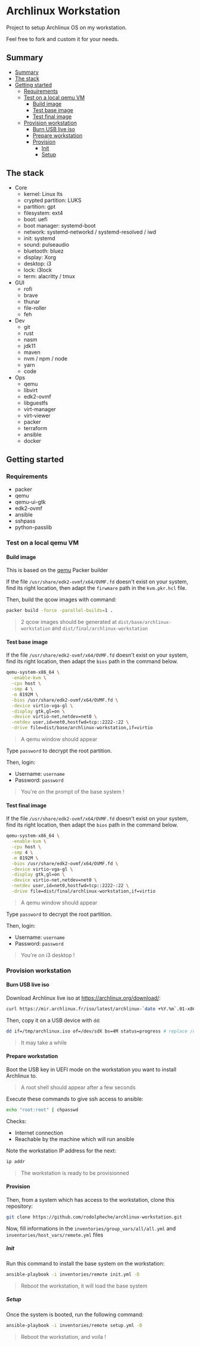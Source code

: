 # Archlinux Workstation

Project to setup Archlinux OS on my workstation.

Feel free to fork and custom it for your needs.

## Summary

<!-- TOC -->

- [Summary](#summary)
- [The stack](#the-stack)
- [Getting started](#getting-started)
    - [Requirements](#requirements)
    - [Test on a local qemu VM](#test-on-a-local-qemu-vm)
        - [Build image](#build-image)
        - [Test base image](#test-base-image)
        - [Test final image](#test-final-image)
    - [Provision workstation](#provision-workstation)
        - [Burn USB live iso](#burn-usb-live-iso)
        - [Prepare workstation](#prepare-workstation)
        - [Provision](#provision)
            - [Init](#init)
            - [Setup](#setup)

<!-- /TOC -->

## The stack

- Core
  - kernel: Linux lts
  - crypted partition: LUKS
  - partition: gpt
  - filesystem: ext4
  - boot: uefi
  - boot manager: systemd-boot
  - network: systemd-networkd / systemd-resolved / iwd
  - init: systemd
  - sound: pulseaudio
  - bluetooth: bluez
  - display: Xorg
  - desktop: i3
  - lock: i3lock
  - term: alacritty / tmux
- GUI
  - rofi
  - brave
  - thunar
  - file-roller
  - feh
- Dev
  - git
  - rust
  - nasm
  - jdk11
  - maven
  - nvm / npm / node
  - yarn
  - code
- Ops
  - qemu
  - libvirt
  - edk2-ovmf
  - libguestfs
  - virt-manager
  - virt-viewer
  - packer
  - terraform
  - ansible
  - docker

## Getting started

### Requirements

- packer
- qemu
- qemu-ui-gtk
- edk2-ovmf
- ansible
- sshpass
- python-passlib

### Test on a local qemu VM

#### Build image

This is based on the [qemu](https://www.packer.io/plugins/builders/qemu) Packer builder

If the file `/usr/share/edk2-ovmf/x64/OVMF.fd` doesn't exist on your system, find its right location, then adapt the `firwmare` path in the `kvm.pkr.hcl` file.

Then, build the qcow images with command:

```bash
packer build -force -parallel-builds=1 .
```

> 2 qcow images should be generated at `dist/base/archlinux-workstation` and `dist/final/archlinux-workstation`

#### Test base image

If the file `/usr/share/edk2-ovmf/x64/OVMF.fd` doesn't exist on your system, find its right location, then adapt the `bios` path in the command below.

```bash
qemu-system-x86_64 \
  -enable-kvm \
  -cpu host \
  -smp 4 \
  -m 8192M \
  -bios /usr/share/edk2-ovmf/x64/OVMF.fd \
  -device virtio-vga-gl \
  -display gtk,gl=on \
  -device virtio-net,netdev=net0 \
  -netdev user,id=net0,hostfwd=tcp::2222-:22 \
  -drive file=dist/base/archlinux-workstation,if=virtio
```

> A qemu window should appear

Type `password` to decrypt the root partition.

Then, login:
- Username: `username`
- Password: `password`

> You're on the prompt of the base system !

#### Test final image

If the file `/usr/share/edk2-ovmf/x64/OVMF.fd` doesn't exist on your system, find its right location, then adapt the `bios` path in the command below.

```bash
qemu-system-x86_64 \
  -enable-kvm \
  -cpu host \
  -smp 4 \
  -m 8192M \
  -bios /usr/share/edk2-ovmf/x64/OVMF.fd \
  -device virtio-vga-gl \
  -display gtk,gl=on \
  -device virtio-net,netdev=net0 \
  -netdev user,id=net0,hostfwd=tcp::2222-:22 \
  -drive file=dist/final/archlinux-workstation,if=virtio
```

> A qemu window should appear

Type `password` to decrypt the root partition.

Then, login:
- Username: `username`
- Password: `password`

> You're on i3 desktop !

### Provision workstation

#### Burn USB live iso

Download Archlinux live iso at https://archlinux.org/download/:

```bash
curl https://mir.archlinux.fr/iso/latest/archlinux-`date +%Y.%m`.01-x86_64.iso -o /tmp/archlinux.iso
```

Then, copy it on a USB device with `dd`:

```bash
dd if=/tmp/archlinux.iso of=/dev/sdX bs=4M status=progress # replace /dev/sdX with your USB device
```

> It may take a while

#### Prepare workstation

Boot the USB key in UEFI mode on the workstation you want to install Archlinux to.

> A root shell should appear after a few seconds

Execute these commands to give ssh access to ansible:

```bash
echo "root:root" | chpasswd
```

Checks:
- Internet connection
- Reachable by the machine which will run ansible

Note the workstation IP address for the next:
```bash
ip addr
```

> The workstation is ready to be provisionned

#### Provision

Then, from a system which has access to the workstation, clone this repository:

```bash
git clone https://github.com/rodolpheche/archlinux-workstation.git
```

Now, fill informations in the `inventories/group_vars/all/all.yml` and `inventories/host_vars/remote.yml` files

##### Init

Run this command to install the base system on the workstation:

```bash
ansible-playbook -i inventories/remote init.yml -D
```

> Reboot the workstation, it will load the base system

##### Setup

Once the system is booted, run the following command:

```bash
ansible-playbook -i inventories/remote setup.yml -D
```

> Reboot the workstation, and voila !
